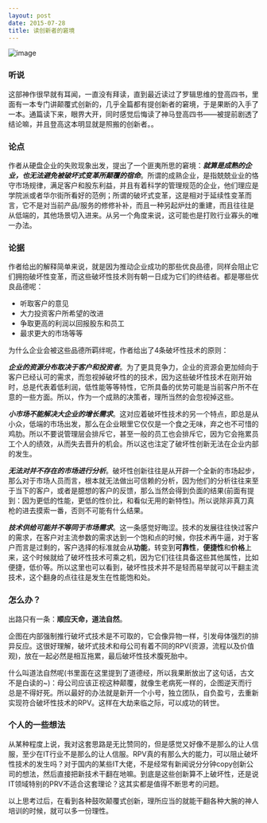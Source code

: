 ```yaml
--- 
layout: post
date: 2015-07-28  
title: 读创新者的窘境
--- 
```


![image](http://pic.ashliu.com/chuangxinzhejiongjin.png)

### 听说
这部神作很早就有耳闻，一直没有拜读，直到最近读过了罗辑思维的登高四书，里面有一本专门讲颠覆式创新的，几乎全篇都有提创新者的窘境，于是果断的入手了一本。通篇读下来，眼界大开，同时感觉后悔读了神马登高四书——被提前剧透了结论嘛，并且登高这本明显就是照搬的创新者。。

### 论点
作者从硬盘企业的失败现象出发，提出了一个匪夷所思的窘境：***就算是成熟的企业，也无法避免被破坏式变革所颠覆的宿命***。所谓的成熟企业，是指兢兢业业的恪守市场规律，满足客户和股东利益，并且有着科学的管理规范的企业，他们理应是学院派或者华尔街所看好的范例；所谓的破坏式变革，这是相对于延续性变革而言，它不是对当前产品/服务的修修补补，而且一种另起炉灶的重建，而且往往是从低端的，其他场景切入进来。从另一个角度来说，这可能也是打败行业寡头的唯一办法。

### 论据
作者给出的解释简单来说，就是因为推动企业成功的那些优良品德，同样会阻止它们拥抱破坏性变革，而这些破坏性技术则有朝一日成为它们的终结者。都是哪些优良品德呢：

* 听取客户的意见
* 大力投资客户所希望的改进
* 争取更高的利润以回报股东和员工
* 最求更大的市场等等

为什么企业会被这些品德所羁绊呢，作者给出了4条破坏性技术的原则：

***企业的资源分布取决于客户和投资者***。为了更具竞争力，企业的资源会更加倾向于客户已经认可的需求，而忽视掉破坏性的的技术，因为这些破坏性技术在刚开始时，总是代表着低利润，低性能等等特性，它所具备的优势可能是当前客户所不在意的一些方面。所以，作为一个成熟的决策者，理所当然的会忽视掉这些。

***小市场不能解决大企业的增长需求***。这对应着破坏性技术的另一个特点，即总是从小众，低端的市场出发，那么在企业眼里它仅仅是一个食之无味，弃之也不可惜的鸡肋。所以不要说管理层会排斥它，甚至一般的员工也会排斥它，因为它会拖累员工个人的绩效，从而失去晋升的机会。所以这也注定了破坏性创新无法在企业内部的发生。

***无法对并不存在的市场进行分析***。破坏性创新往往是从开辟一个全新的市场起步，那么对于市场人员而言，根本就无法做出可信赖的分析，因为他们的分析往往来至于当下的客户，或者是臆想的客户的反馈，那么当然会得到负面的结果(前面有提到：因为更低的性能，更低的性价比，和看似无用的新特性)。所以说除非真刀真枪的进去摸索一番，否则不可能有什么结果。

***技术供给可能并不等同于市场需求***。这一条感觉好晦涩。技术的发展往往快过客户的需求，在客户对主流参数的需求达到一个饱和点的时候，你技术再牛逼，对于客户而言是过剩的，客户选择的标准就会从**功能**，转变到**可靠性**，**便捷性**和**价格**上来，这个时候就给了破坏性技术可乘之机，因为它们往往具备这些其他属性，比如便捷，低价等。所以这里也可以看到，破坏性技术并不是轻而易举就可以干翻主流技术，这个翻身的点往往是发生在性能饱和处。

### 怎么办？
出路只有一条：**顺应天命，道法自然**。 

企图在内部强制推行破坏式技术是不可取的，它会像异物一样，引发母体强烈的排异反应。这很好理解，破坏式技术和母公司有着不同的RPV(资源，流程以及价值观)，放在一起必然是相互拖累，最后破坏性技术腹死胎中。

什么叫道法自然呢(书里面在这里提到了道德经，所以我果断放出了这句话，古文不是白读的~)：母公司应该正视这种颠覆，就像生老病死一样的，企图逆天而行总是不得好死。所以最好的办法就是新开一个小号，独立团队，自负盈亏，去重新实现符合破坏性技术的RPV。这样在大劫来临之际，可以成功的转世。

### 个人的一些想法
从某种程度上说，我对这套思路是无比赞同的，但是感觉又好像不是那么的让人信服，至少在IT行业不是那么的让人信服。RPV真的有那么大的能力，可以阻止破坏性技术的发生吗？对于国内的某些IT大佬，不是经常有新闻说分分钟copy创新公司的想法，然后直接把新技术干翻在地嘛。到底是这些创新算不上破坏性，还是说IT领域特别的PRV不适合这套理论？这其实都是值得不断思考的问题。

以上思考过后，在看到各种鼓吹颠覆式创新，理所应当的就能干翻各种大腕的神人培训的时候，就可以多一份理性。


